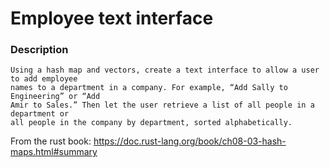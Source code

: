 # Employee text interface

### Description

```text
Using a hash map and vectors, create a text interface to allow a user to add employee
names to a department in a company. For example, “Add Sally to Engineering” or “Add
Amir to Sales.” Then let the user retrieve a list of all people in a department or
all people in the company by department, sorted alphabetically.
```

From the rust book: https://doc.rust-lang.org/book/ch08-03-hash-maps.html#summary
